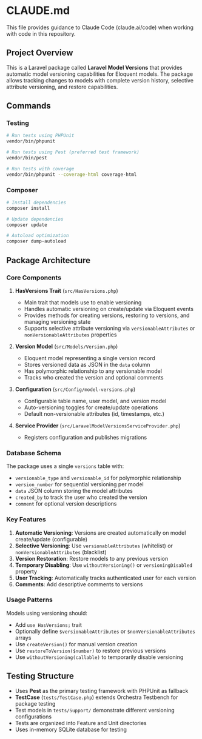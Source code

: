 # CLAUDE.md

This file provides guidance to Claude Code (claude.ai/code) when working with code in this repository.

## Project Overview

This is a Laravel package called **Laravel Model Versions** that provides automatic model versioning capabilities for Eloquent models. The package allows tracking changes to models with complete version history, selective attribute versioning, and restore capabilities.

## Commands

### Testing
```bash
# Run tests using PHPUnit
vendor/bin/phpunit

# Run tests using Pest (preferred test framework)
vendor/bin/pest

# Run tests with coverage
vendor/bin/phpunit --coverage-html coverage-html
```

### Composer
```bash
# Install dependencies
composer install

# Update dependencies
composer update

# Autoload optimization
composer dump-autoload
```

## Package Architecture

### Core Components

1. **HasVersions Trait** (`src/HasVersions.php`)
   - Main trait that models use to enable versioning
   - Handles automatic versioning on create/update via Eloquent events
   - Provides methods for creating versions, restoring to versions, and managing versioning state
   - Supports selective attribute versioning via `versionableAttributes` or `nonVersionableAttributes` properties

2. **Version Model** (`src/Models/Version.php`)
   - Eloquent model representing a single version record
   - Stores versioned data as JSON in the `data` column
   - Has polymorphic relationship to any versionable model
   - Tracks who created the version and optional comments

3. **Configuration** (`src/Config/model-versions.php`)
   - Configurable table name, user model, and version model
   - Auto-versioning toggles for create/update operations
   - Default non-versionable attributes (id, timestamps, etc.)

4. **Service Provider** (`src/LaravelModelVersionsServiceProvider.php`)
   - Registers configuration and publishes migrations

### Database Schema

The package uses a single `versions` table with:
- `versionable_type` and `versionable_id` for polymorphic relationship
- `version_number` for sequential versioning per model
- `data` JSON column storing the model attributes
- `created_by` to track the user who created the version
- `comment` for optional version descriptions

### Key Features

1. **Automatic Versioning**: Versions are created automatically on model create/update (configurable)
2. **Selective Versioning**: Use `versionableAttributes` (whitelist) or `nonVersionableAttributes` (blacklist)
3. **Version Restoration**: Restore models to any previous version
4. **Temporary Disabling**: Use `withoutVersioning()` or `versioningDisabled` property
5. **User Tracking**: Automatically tracks authenticated user for each version
6. **Comments**: Add descriptive comments to versions

### Usage Patterns

Models using versioning should:
- Add `use HasVersions;` trait
- Optionally define `$versionableAttributes` or `$nonVersionableAttributes` arrays
- Use `createVersion()` for manual version creation
- Use `restoreToVersion($number)` to restore previous versions
- Use `withoutVersioning(callable)` to temporarily disable versioning

## Testing Structure

- Uses **Pest** as the primary testing framework with PHPUnit as fallback
- **TestCase** (`tests/TestCase.php`) extends Orchestra Testbench for package testing
- Test models in `tests/Support/` demonstrate different versioning configurations
- Tests are organized into Feature and Unit directories
- Uses in-memory SQLite database for testing